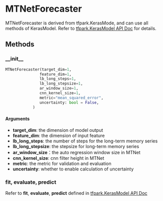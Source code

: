 # MTNetForecaster

MTNetForecaster is derived from tfpark.KerasMode, and can use all methods of KerasModel. Refer to [tfpark.KerasModel API Doc](../../APIGuide/TFPark/model.md) for details.

## Methods

### \_\_init\_\_

```python
MTNetForecaster(target_dim=1,
               feature_dim=1,
               lb_long_steps=1,
               lb_long_stepsize=1,
               ar_window_size=1,
               cnn_kernel_size=1,
               metric="mean_squared_error",
               uncertainty: bool = False,
            )

```

#### Arguments
* **target_dim**: the dimension of model output
* **feature_dim**: the dimension of input feature
* **lb_long_steps**: the number of steps for the long-term memory series
* **lb_long_stepsize**: the stepsize for long-term memory series
* **ar_window_size**：the auto regression window size in MTNet
* **cnn_kernel_size**: cnn filter height in MTNet
* **metric**: the metric for validation and evaluation
* **uncertainty**: whether to enable calculation of uncertainty

### fit, evaluate, predict

Refer to **fit**, **evaluate**, **predict** defined in [tfpark.KerasModel API Doc](../../APIGuide/TFPark/model.md)
